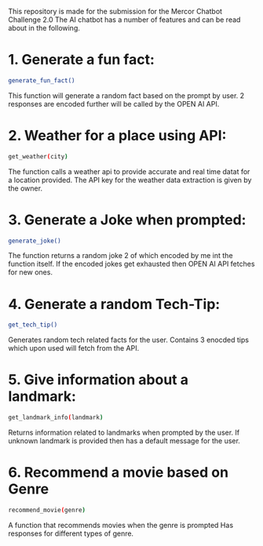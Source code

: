 This repository is made for the submission for the Mercor Chatbot Challenge 2.0
The AI chatbot has a number of features and can be read about in the following.

# 1. Generate a fun fact:
```bash
generate_fun_fact()
```
This function will generate a random fact based on the prompt by user.
2 responses are encoded further will be called by the OPEN AI API.


# 2. Weather for a place using API: 
```bash 
get_weather(city)
```
The function calls a weather api to provide accurate and real time datat for a location provided.
The API key for the weather data extraction is given by the owner.


# 3. Generate a Joke when prompted:
```bash
generate_joke()
```
The function returns a random joke 2 of which encoded by me int the function itself.
If the encoded jokes get exhausted then OPEN AI API fetches for new ones.


# 4. Generate a random Tech-Tip:
```bash
get_tech_tip()
```
Generates random tech related facts for the user.
Contains 3 enocded tips which upon used will fetch from the API.


# 5. Give information about a landmark:
```bash
get_landmark_info(landmark)
```
Returns information related to landmarks when prompted by the user.
If unknown landmark is provided then has a default message for the user.

# 6. Recommend a movie based on Genre
```bash
recommend_movie(genre)
```
A function that recommends movies when the genre is prompted
Has responses for different types of genre.
